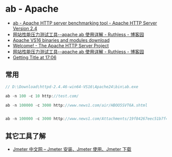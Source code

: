 # ab - Apache

- [ab - Apache HTTP server benchmarking tool - Apache HTTP Server Version 2.4](https://httpd.apache.org/docs/2.4/programs/ab.html)
- [网站性能压力测试工具--apache ab 使用详解 - Ruthless - 博客园](https://www.cnblogs.com/linjiqin/p/9058432.html)
- [Apache VS16 binaries and modules download](https://www.apachelounge.com/download/)
- [Welcome! - The Apache HTTP Server Project](http://httpd.apache.org/)
- [网站性能压力测试工具--apache ab 使用详解 - Ruthless - 博客园](https://www.cnblogs.com/linjiqin/p/9058432.html)
- [Getting Title at 17:06](https://github.com/IKende/Beetle.DT)

## 常用

```c#
// D:\Download\httpd-2.4.46-win64-VS16\Apache24\bin\ab.exe

ab -n 100 -c 10 http://test.com/

ab -n 100000 -c 3000 http://www.news1.com/air/HBOO5SVT6A.shtml


ab -n 100000 -c 3000 http://www.news1.com/Attachments/19f84267eec51b7f4e9641802c15ee1e.png
```

## 其它工具了解

- [Jmeter 中文网 &#8211; Jmeter 安装、Jmeter 使用、Jmeter 下载](http://www.jmeter.com.cn/)
